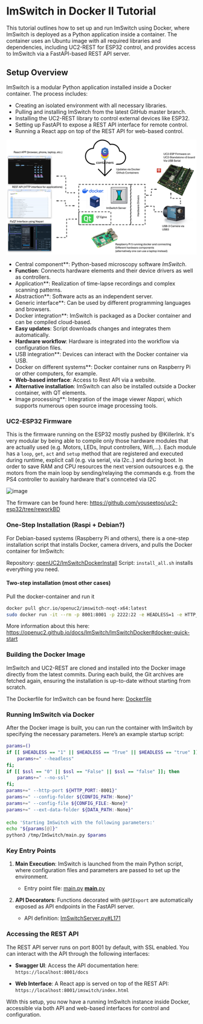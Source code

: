 # ImSwitch in Docker II Tutorial

This tutorial outlines how to set up and run ImSwitch using Docker, where ImSwitch is deployed as a Python application inside a container. The container uses an Ubuntu image with all required libraries and dependencies, including UC2-REST for ESP32 control, and provides access to ImSwitch via a FastAPI-based REST API server.

## Setup Overview

ImSwitch is a modular Python application installed inside a Docker container. The process includes:
- Creating an isolated environment with all necessary libraries.
- Pulling and installing ImSwitch from the latest GitHub master branch.
- Installing the UC2-REST library to control external devices like ESP32.
- Setting up FastAPI to expose a REST API interface for remote control.
- Running a React app on top of the REST API for web-based control.

![](./IMAGES/ImSwitchDocker.png)

- Central component**: Python-based microscopy software *ImSwitch*.
- **Function**: Connects hardware elements and their device drivers as well as controllers.
- Application**: Realization of time-lapse recordings and complex scanning patterns.
- Abstraction**: Software acts as an independent server.
- Generic interface**: Can be used by different programming languages and browsers.
- Docker integration**: ImSwitch is packaged as a Docker container and can be compiled cloud-based.
- **Easy updates**: Script downloads changes and integrates them automatically.
- **Hardware workflow**: Hardware is integrated into the workflow via configuration files.
- USB integration**: Devices can interact with the Docker container via USB.
- Docker on different systems**: Docker container runs on Raspberry Pi or other computers, for example.
- **Web-based interface**: Access to Rest API via a website.
- **Alternative installation**: ImSwitch can also be installed outside a Docker container, with QT elements.
- Image processing**: Integration of the image viewer *Napari*, which supports numerous open source image processing tools.


### UC2-ESP32 Firmware

This is the firmware running on the ESP32 mostly pushed by @KillerInk. It's very modular by being able to compile only those hardware modules that are actually used (e.g. Motors, LEDs, Input controllers, Wifi,...). Each module has a `loop`, `get`, `act` and `setup` method that are registered and executed during runtime, explicit call (e.g. via serial, via I2c..) and during boot. In order to save RAM and CPU resources the next version outsources e.g. the motors from the main loop by sending/relaying the commands e.g. from the PS4 controller to auxialry hardware that's connceted via I2C

<img width="928" alt="image" src="https://github.com/user-attachments/assets/98bcb7e8-14e4-411a-8176-4ce11333d5cc">

The firmware can be found here:
https://github.com/youseetoo/uc2-esp32/tree/reworkBD

### One-Step Installation (Raspi + Debian?)

For Debian-based systems (Raspberry Pi and others), there is a one-step installation script that installs Docker, camera drivers, and pulls the Docker container for ImSwitch:

Repository: [openUC2/ImSwitchDockerInstall](https://github.com/openUC2/ImSwitchDockerInstall)
Script: `install_all.sh` installs everything you need.

#### Two-step installation (most other cases)

Pull the docker-container and run it

```bash
docker pull ghcr.io/openuc2/imswitch-noqt-x64:latest
sudo docker run -it --rm -p 8001:8001 -p 2222:22 -e HEADLESS=1 -e HTTP_PORT=8001 -e CONFIG_FILE=example_uc2_hik_flowstop.json -e UPDATE_GIT=0 -e UPDATE_CONFIG=0 --privileged ghcr.io/openuc2/imswitch-noqt-x64:latest
```

More information about this here:
https://openuc2.github.io/docs/ImSwitch/ImSwitchDocker#docker-quick-start




### Building the Docker Image

ImSwitch and UC2-REST are cloned and installed into the Docker image directly from the latest commits. During each build, the Git archives are fetched again, ensuring the installation is up-to-date without starting from scratch.

The Dockerfile for ImSwitch can be found here:
[Dockerfile](https://github.com/openUC2/ImSwitch/blob/master/dockerfile)

### Running ImSwitch via Docker

After the Docker image is built, you can run the container with ImSwitch by specifying the necessary parameters. Here’s an example startup script:

```bash
params=()
if [[ $HEADLESS == "1" || $HEADLESS == "True" || $HEADLESS == "true" ]]; then
    params+=" --headless"
fi;
if [[ $ssl == "0" || $ssl == "False" || $ssl == "false" ]]; then
    params+=" --no-ssl"
fi;
params+=" --http-port ${HTTP_PORT:-8001}"
params+=" --config-folder ${CONFIG_PATH:-None}"
params+=" --config-file ${CONFIG_FILE:-None}"
params+=" --ext-data-folder ${DATA_PATH:-None}"

echo 'Starting ImSwitch with the following parameters:'
echo "${params[@]}"
python3 /tmp/ImSwitch/main.py $params
```

### Key Entry Points

1. **Main Execution**:
   ImSwitch is launched from the main Python script, where configuration files and parameters are passed to set up the environment.
   - Entry point file:
     [main.py](https://github.com/openUC2/ImSwitch/blob/master/main.py)
     [__main__.py](https://github.com/openUC2/ImSwitch/blob/master/imswitch/__main__.py)

2. **API Decorators**:
   Functions decorated with `@APIExport` are automatically exposed as API endpoints in the FastAPI server.
   - API definition:
     [ImSwitchServer.py#L171](https://github.com/openUC2/ImSwitch/blob/acd12e24d124e0dbf7759af2a9afa7eb9a02eed6/imswitch/imcontrol/controller/server/ImSwitchServer.py#L171)

### Accessing the REST API

The REST API server runs on port 8001 by default, with SSL enabled. You can interact with the API through the following interfaces:

- **Swagger UI**:
  Access the API documentation here:
  `https://localhost:8001/docs`

- **Web Interface**:
  A React app is served on top of the REST API:
  `https://localhost:8001/imswitch/index.html`

With this setup, you now have a running ImSwitch instance inside Docker, accessible via both API and web-based interfaces for control and configuration.
